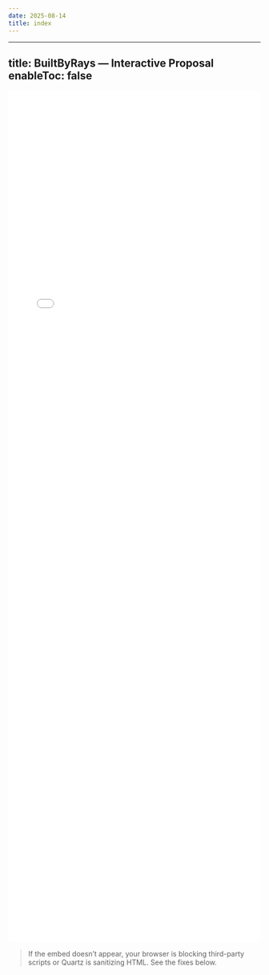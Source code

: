 ```yaml
---
date: 2025-08-14
title: index
---
```

---
title: BuiltByRays — Interactive Proposal
enableToc: false
---

<iframe
  src="/apps/bbr-proposal/index.html"
  width="100%"
  height="1700"
  style="border:0;"
  loading="lazy"
  referrerpolicy="no-referrer"
></iframe>

> If the embed doesn’t appear, your browser is blocking third-party scripts or Quartz is sanitizing HTML. See the fixes below.
